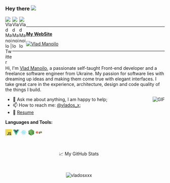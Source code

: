 ### Hey there <img src="https://media.giphy.com/media/hvRJCLFzcasrR4ia7z/giphy.gif" width="25px">

<a href="https://twitter.com/VladOS_X">
  <img align="left" alt="Vlad Manoilo | Twitter" width="22px" src="https://raw.githubusercontent.com/peterthehan/peterthehan/master/assets/twitter.svg" />
</a>
<a href="https://www.linkedin.com/in/vlad-manoilo-68a40789/">
  <img align="left" alt="Vlad Manoilo" width="22px" src="https://raw.githubusercontent.com/peterthehan/peterthehan/master/assets/linkedin.svg" />
</a>
<a href="https://www.facebook.com/profile.php?id=100001903946448">
  <img align="left" alt="Vlad Manoilo" width="22px" src="https://iconape.com/wp-content/files/yd/117914/png/Facebook_f_logo__2019_.png" />
</a>  

<br />

--------------------------------------------------------------------------------

**[My WebSite](https://vlados.netlify.app/)**

<a href="https://vlados.netlify.app/">
  <img alt="Vlad Manoilo" src="https://img.icons8.com/cotton/64/000000/website.png" />
</a>  

--------------------------------------------------------------------------------

<br />  

Hi, I'm [Vlad Manoilo](https://vlados.netlify.app/), a passionate self-taught Front-end developer and a freelance software engineer from Ukraine. My passion for software lies with dreaming up ideas and making them come true with elegant interfaces. I take great care in the experience, architecture, design and code quality of the things I build.


  <img align="right" alt="GIF" src="https://cdn.dribbble.com/users/1025838/screenshots/6220885/devguy3.gif" height="250" />
  
- 💬 Ask me about anything, I am happy to help;
- 📫 How to reach me: [@vlados_x](https://twitter.com/VladOS_X);
- 📝 [Resume](https://vlados.netlify.app/resume/resume.pdf)

**Languages and Tools:**  

<code><img height="20" src="https://raw.githubusercontent.com/github/explore/80688e429a7d4ef2fca1e82350fe8e3517d3494d/topics/javascript/javascript.png"></code>
<code><img height="20" src="https://raw.githubusercontent.com/github/explore/80688e429a7d4ef2fca1e82350fe8e3517d3494d/topics/vue/vue.png"></code>
<code><img height="20" src="https://raw.githubusercontent.com/github/explore/80688e429a7d4ef2fca1e82350fe8e3517d3494d/topics/react/react.png"></code>
<code><img height="20" src="https://raw.githubusercontent.com/github/explore/80688e429a7d4ef2fca1e82350fe8e3517d3494d/topics/nodejs/nodejs.png"></code>
<code><img height="20" src="https://raw.githubusercontent.com/github/explore/80688e429a7d4ef2fca1e82350fe8e3517d3494d/topics/git/git.png"></code>

<br/>

<p align="center">📈 My GitHub Stats</p>

<br />

<p align="center"><img src="https://github-readme-stats.vercel.app/api?username=vladosxxx&show_icons=true&theme=gotham" alt="vladosxxx" />




